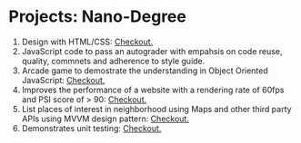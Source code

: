 # Projects: Nano-Degree

1. Design with HTML/CSS: [Checkout.](http://mohammedkhadar.github.io/p1/)
2. JavaScript code to pass an autograder with empahsis on code reuse, quality, commnets and adherence to style guide.
3. Arcade game to demostrate the understanding in Object Oriented JavaScript: [Checkout.](http://mohammedkhadar.github.io/p3/)
4. Improves the performance of a website with a rendering rate of 60fps and PSI score of > 90: [Checkout.](http://mohammedkhadar.github.io/p4/)
5. List places of interest in neighborhood using Maps and other third party APIs using MVVM design pattern: [Checkout.](http://mohammedkhadar.github.io/p5/)
6. Demonstrates unit testing: [Checkout.](http://mohammedkhadar.github.io/p6/)
